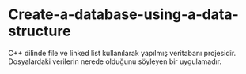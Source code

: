 # Create-a-database-using-a-data-structure

 C++ dilinde file ve linked list kullanılarak yapılmış veritabanı projesidir. Dosyalardaki verilerin nerede olduğunu söyleyen bir uygulamadır.
